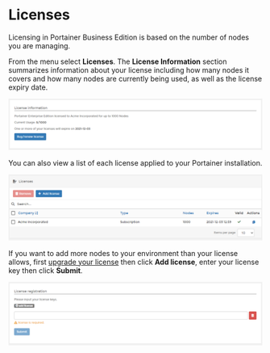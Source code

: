 # Licenses

Licensing in Portainer Business Edition is based on the number of nodes you are managing.

From the menu select **Licenses**. The **License Information** section summarizes information about your license including how many nodes it covers and how many nodes are currently being used, as well as the license expiry date.

![](../.gitbook/assets/be-licenses-1.png)

You can also view a list of each license applied to your Portainer installation.

![](../.gitbook/assets/be-licenses-3.png)

If you want to add more nodes to your environment than your license allows, first [upgrade your license](../faq/upgrading/how-do-i-upgrade-my-license.md) then click **Add license**, enter your license key then click **Submit**.

![](../.gitbook/assets/be-licenses-2.png)



